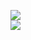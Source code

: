 [![](https://img.shields.io/badge/Made%20With-Github%20Spray-lightgrey.svg?style=for-the-badge&logo=github)](https://github.com/Annihil/github-spray#31276)  
[![](https://i.imgur.com/2DrTn0Z.gif)](https://github.com/Annihil/github-spray)